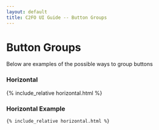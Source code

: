 ```yaml
---
layout: default
title: C2FO UI Guide -- Button Groups
---
```

<h1 class="heading heading--large">Button Groups</h1>

<p>Below are examples of the possible ways to group buttons</p>

<h3 class="heading">Horizontal</h3>

{% include_relative horizontal.html %}

<h3 class="heading heading--small">Horizontal Example</h3>
<pre><code class="js-code-sample">{% include_relative horizontal.html %}</code></pre>
